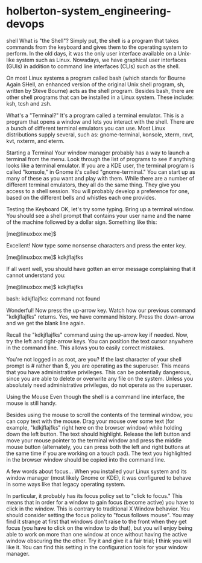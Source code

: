 # holberton-system_engineering-devops
shell
What is "the Shell"?
Simply put, the shell is a program that takes commands from the keyboard and gives them to the operating system to perform. In the old days, it was the only user interface available on a Unix-like system such as Linux. Nowadays, we have graphical user interfaces (GUIs) in addition to command line interfaces (CLIs) such as the shell.

On most Linux systems a program called bash (which stands for Bourne Again SHell, an enhanced version of the original Unix shell program, sh, written by Steve Bourne) acts as the shell program. Besides bash, there are other shell programs that can be installed in a Linux system. These include: ksh, tcsh and zsh.

What's a "Terminal?"
It's a program called a terminal emulator. This is a program that opens a window and lets you interact with the shell. There are a bunch of different terminal emulators you can use. Most Linux distributions supply several, such as: gnome-terminal, konsole, xterm, rxvt, kvt, nxterm, and eterm.

Starting a Terminal
Your window manager probably has a way to launch a terminal from the menu. Look through the list of programs to see if anything looks like a terminal emulator. If you are a KDE user, the terminal program is called "konsole," in Gnome it's called "gnome-terminal." You can start up as many of these as you want and play with them. While there are a number of different terminal emulators, they all do the same thing. They give you access to a shell session. You will probably develop a preference for one, based on the different bells and whistles each one provides.

Testing the Keyboard
OK, let's try some typing. Bring up a terminal window. You should see a shell prompt that contains your user name and the name of the machine followed by a dollar sign. Something like this:

[me@linuxbox me]$

Excellent! Now type some nonsense characters and press the enter key.

[me@linuxbox me]$ kdkjflajfks

If all went well, you should have gotten an error message complaining that it cannot understand you:

[me@linuxbox me]$ kdkjflajfks

bash: kdkjflajfks: command not found

Wonderful! Now press the up-arrow key. Watch how our previous command "kdkjflajfks" returns. Yes, we have command history. Press the down-arrow and we get the blank line again.

Recall the "kdkjflajfks" command using the up-arrow key if needed. Now, try the left and right-arrow keys. You can position the text cursor anywhere in the command line. This allows you to easily correct mistakes.

You're not logged in as root, are you?
If the last character of your shell prompt is # rather than $, you are operating as the superuser. This means that you have administrative privileges. This can be potentially dangerous, since you are able to delete or overwrite any file on the system. Unless you absolutely need administrative privileges, do not operate as the superuser.

Using the Mouse
Even though the shell is a command line interface, the mouse is still handy.

Besides using the mouse to scroll the contents of the terminal window, you can copy text with the mouse. Drag your mouse over some text (for example, "kdkjflajfks" right here on the browser window) while holding down the left button. The text should highlight. Release the left button and move your mouse pointer to the terminal window and press the middle mouse button (alternately, you can press both the left and right buttons at the same time if you are working on a touch pad). The text you highlighted in the browser window should be copied into the command line.

A few words about focus...
When you installed your Linux system and its window manager (most likely Gnome or KDE), it was configured to behave in some ways like that legacy operating system.

In particular, it probably has its focus policy set to "click to focus." This means that in order for a window to gain focus (become active) you have to click in the window. This is contrary to traditional X Window behavior. You should consider setting the focus policy to "focus follows mouse". You may find it strange at first that windows don't raise to the front when they get focus (you have to click on the window to do that), but you will enjoy being able to work on more than one window at once without having the active window obscuring the the other. Try it and give it a fair trial; I think you will like it. You can find this setting in the configuration tools for your window manager.
